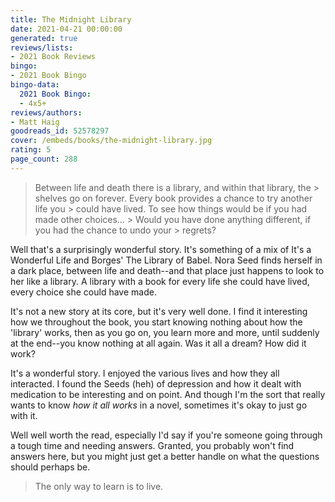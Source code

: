 ```yaml
---
title: The Midnight Library
date: 2021-04-21 00:00:00
generated: true
reviews/lists:
- 2021 Book Reviews
bingo:
- 2021 Book Bingo
bingo-data:
  2021 Book Bingo:
  - 4x5+
reviews/authors:
- Matt Haig
goodreads_id: 52578297
cover: /embeds/books/the-midnight-library.jpg
rating: 5
page_count: 288
---
```

> Between life and death there is a library, and within that library, the > shelves go on forever. Every book provides a chance to try another life you > could have lived. To see how things would be if you had made other choices… > Would you have done anything different, if you had the chance to undo your > regrets?

Well that's a surprisingly wonderful story. It's something of a mix of It's a Wonderful Life and Borges' The Library of Babel. Nora Seed finds herself in a dark place, between life and death--and that place just happens to look to her like a library. A library with a book for every life she could have lived, every choice she could have made.  

<!--more-->

It's not a new story at its core, but it's very well done. I find it interesting how we throughout the book, you start knowing nothing about how the 'library' works, then as you go on, you learn more and more, until suddenly at the end--you know nothing at all again. Was it all a dream? How did it work?  

It's a wonderful story. I enjoyed the various lives and how they all interacted. I found the Seeds (heh) of depression and how it dealt with medication to be interesting and on point. And though I'm the sort that really wants to know *how it all works* in a novel, sometimes it's okay to just go with it.  

Well well worth the read, especially I'd say if you're someone going through a tough time and needing answers. Granted, you probably won't find answers here, but you might just get a better handle on what the questions should perhaps be.  

> The only way to learn is to live.